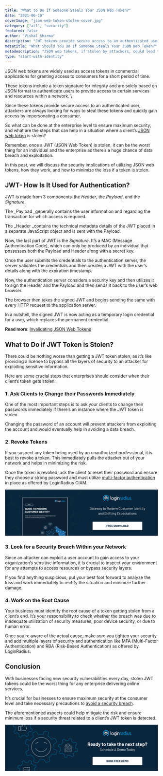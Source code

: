 ```yaml
---
title: "What to Do if Someone Steals Your JSON Web Token?"
date: "2021-06-10"
coverImage: "json-web-token-stolen-cover.jpg"
category: ["all", "security"]
featured: false 
author: "Vishal Sharma"
description: "JWT tokens provide secure access to an authenticated user, and attackers are always looking for ways to steal these tokens and quickly gain access by impersonating a consumer. Here we’ve clubbed efficient ways for enterprises to ensure maximum security and steps that can help in a situation where a client’s JSON web token is stolen."
metatitle: "What Should You Do if Someone Steals Your JSON Web Token?"
metadescription: "JSON web tokens, if stolen by attackers, could lead to a massive loss for a business and consumers. Read the security best practices to minimize the loss."
type: "start-with-identity"
---
```


JSON web tokens are widely used as access tokens in commercial applications for granting access to consumers for a short period of time. 

These tokens include a token signature for integrity and are solely based on JSON format to authenticate users to provide access to certain services and resources within a network.  \


Since these tokens provide secure access to an authenticated user, attackers are always looking for ways to steal these tokens and quickly gain access by impersonating a consumer. 

So what can be done at the enterprise level to ensure maximum security, and what are the steps that can help in a situation where a client’s [JSON web token](https://www.loginradius.com/blog/async/jwt/) is stolen? 

Remember, once a JWT (JSON Web Token) is stolen, it can be the worst thing for an individual and the enterprise as there’s a huge chance of data breach and exploitation.

In this post, we will discuss the security implications of utilizing JSON web tokens, how they work, and how to minimize the loss if a token is stolen. 


## JWT- How Is It Used for Authentication?

JWT is made from 3 components-the _Header_, the _Payload_, and the _Signature_. 

The _Payload _generally contains the user information and regarding the transaction for which access is required. 

The _Header _contains the technical metadata details of the JWT placed in a separate JavaScript object and is sent with the Payload. 

Now, the last part of JWT is the _Signature_. It’s a MAC (Message Authentication Code), which can only be produced by an individual that possesses both the Payload and Header along with a secret key. 

Once the user submits the credentials to the authentication server, the server validates the credentials and then creates a JWT with the user’s details along with the expiration timestamp.

Now, the authentication server considers a security key and then utilizes it to sign the Header and the Payload and then sends it back to the user’s web browser.

The browser then takes the signed JWT and begins sending the same with every HTTP request to the application server. 

In a nutshell, the signed JWT is now acting as a temporary login credential for a user, which replaces the permanent credential. 

**Read more**: [Invalidating JSON Web Tokens](https://www.loginradius.com/blog/async/invalidating-jwt/)


## What to Do if JWT Token is Stolen? 

There could be nothing worse than getting a JWT token stolen, as it’s like providing a license to bypass all the layers of security to an attacker for exploiting sensitive information. 

Here are some crucial steps that enterprises should consider when their client’s token gets stolen: 


### 1. Ask Clients to Change their Passwords Immediately

One of the most important steps is to ask your clients to change their passwords immediately if there’s an instance where the JWT token is stolen.  

Changing the password of an account will prevent attackers from exploiting the account and would eventually help in avoiding a data breach. 


### 2. Revoke Tokens 

If you suspect any token being used by an unauthorized professional, it is best to revoke a token. This immediately pulls the attacker out of your network and helps in minimizing the risk. 

Once the token is revoked, ask the client to reset their password and ensure they choose a strong password and must utilize [multi-factor authentication](https://www.loginradius.com/multi-factor-authentication/) in place as offered by LoginRadius CIAM.

[![modern-customer-identity-eb](modern-customer-identity-eb.png)](https://www.loginradius.com/resource/guide-to-modern-customer-identity/)


### 3.   Look for a Security Breach Within your Network

Since an attacker can exploit a user account to gain access to your organization’s sensitive information, it is crucial to inspect your environment for any attempts to access resources or bypass security layers. 

If you find anything suspicious, put your best foot forward to analyze the loss and work immediately to rectify the situation and minimize further damage. 


### 4. Work on the Root Cause

Your business must identify the root cause of a token getting stolen from a client’s end. It’s your responsibility to check whether the breach was due to inadequate utilization of security measures, poor device security, or due to human error. 

Once you’re aware of the actual cause, make sure you tighten your security and add multiple layers of security and authentication like MFA (Multi-Factor Authentication) and RBA (Risk-Based Authentication) as offered by LoginRadius. 


## Conclusion 

With businesses facing new security vulnerabilities every day, stolen JWT tokens could be the worst thing for any enterprise delivering online services. 

It’s crucial for businesses to ensure maximum security at the consumer level and take necessary precautions to [avoid a security breach](https://www.loginradius.com/blog/start-with-identity/2019/10/cybersecurity-best-practices-for-enterprises/). 

The aforementioned aspects could help mitigate the risk and ensure minimum loss if a security threat related to a client’s JWT token is detected. 



[![book-a-demo-loginradius](../assets/book-a-demo-loginradius.png)](https://www.loginradius.com/book-a-demo/)
